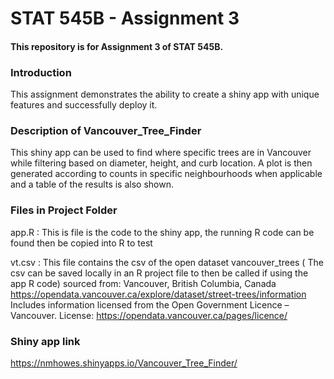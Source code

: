 # STAT 545B - Assignment 3
#### This repository is for Assignment 3 of STAT 545B. 
### __Introduction__

This assignment demonstrates the ability to create a shiny app with unique features and successfully deploy it. 

### Description of Vancouver_Tree_Finder

This shiny app can be used to find where specific trees are in Vancouver while filtering based on diameter, height, and curb location. A plot is then generated according to counts in specific neighbourhoods when applicable and a table of the results is also shown.

### Files in Project Folder

app.R : This is file is the code to the shiny app, the running R code can be found then be copied into R to test

vt.csv : This file contains the csv of the open dataset vancouver_trees ( The csv can be saved locally in an R project file to then be called if using the app R code)
          sourced from: 
          Vancouver, British Columbia, Canada https://opendata.vancouver.ca/explore/dataset/street-trees/information
          Includes information licensed from the Open Government Licence – Vancouver. License: https://opendata.vancouver.ca/pages/licence/
                   
### Shiny app link 

https://nmhowes.shinyapps.io/Vancouver_Tree_Finder/






